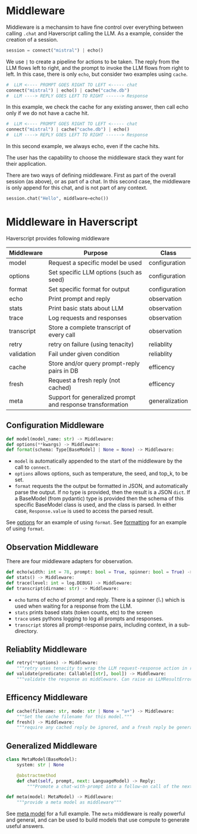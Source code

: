 

# Middleware

Middleware is a mechansim to have fine control over everything between
calling `.chat` and Haverscript calling the LLM.
As a example, consider the creation of a session.

```python
session = connect("mistral") | echo()
```

We use `|` to create a pipeline for actions to be taken.
The reply from the LLM flows left to right, and the prompt
to invoke the LLM flows from right to left. In this case,
there is only `echo`, but consider two examples using `cache`.

```python
#  LLM <---- PROMPT GOES RIGHT TO LEFT <----- chat
connect("mistral") | echo() | cache("cache.db") 
#  LLM ----> REPLY GOES LEFT TO RIGHT ------> Response
```
In this example, we check the cache for any existing answer, then call echo
only if we do not have a cache hit.

```python
#  LLM <---- PROMPT GOES RIGHT TO LEFT <----- chat
connect("mistral") | cache("cache.db") | echo() 
#  LLM ----> REPLY GOES LEFT TO RIGHT ------> Response
```

In this second example, we always echo, even if the
cache hits. 

The user has the capability to choose the middleware stack they want
for their application. 

There are two ways of defining middleware. First as part of the overall session
(as above), or as part of a chat. In this second case, the middleware is only append
for this chat, and is not part of any context. 

```python
session.chat("Hello", middlware=echo())
```

# Middleware in Haverscript

Haverscript provides following middleware

| Middleware | Purpose | Class |
|------------|---------|-------|
| model      | Request a specific model be used            | configuration | 
| options    | Set specific LLM options (such as seed)     | configuration |
| format     | Set specific format for output              | configuration |
| echo       | Print prompt and reply                      | observation |
| stats      | Print basic stats about LLM                 | observation |
| trace      | Log requests and responses                  | observation |
| transcript | Store a complete transcript of every call   | observation |
| retry      | retry on failure (using tenacity)           | reliablity |
| validation | Fail under given condition                  | reliablity |
| cache      | Store and/or query prompt-reply pairs in DB | efficency | 
| fresh      | Request a fresh reply (not cached)          | efficency |
| meta       | Support for generalized prompt and response transformation | generalization |

## Configuration Middleware

```python
def model(model_name: str) -> Middleware: 
def options(**kwargs) -> Middleware:
def format(schema: Type[BaseModel] | None = None) -> Middleware:
```
    
* `model` is automatically appended to the start of the middleware by the call to
`connect`. 
* `options` allows options, such as temperature, the seed, and top_k,
to be set. 
* `format` requests the the output be formatted in JSON, and
automatically parse the output. If no type is provided, then the result is a
JSON `dict`.  If a BaseModel (from pydantic) type is provided then the schema
of this specific BaseModel class is used, and the class is parsed. In either
case, `Response.value` is used to access the parsed result.

See [options](examples/options/README.md) for an example of using `format`.
See [formatting](examples/format/README.md) for an example of using `format`.

## Observation Middleware

There are four middleware adapters for observation.

```python
def echo(width: int = 78, prompt: bool = True, spinner: bool = True) -> Middleware:
def stats() -> Middleware:
def trace(level: int = log.DEBUG) -> Middleware:
def transcript(dirname: str) -> Middleware:
```

* `echo` turns of echo of prompt and reply. There is a spinner (⠧) which is
used when waiting for a response from the LLM.
* `stats` prints based stats (token counts, etc) to the screen
* `trace` uses pythons logging to log all prompts and responses.
* `transcript` stores all prompt-response pairs, including context, in a sub-directory.

## Reliablity Middleware

```python
def retry(**options) -> Middleware:
    """retry uses tenacity to wrap the LLM request-response action in retry options."""
def validate(predicate: Callable[[str], bool]) -> Middleware:
    """validate the response as middleware. Can raise as LLMResultError"""
```

## Efficency Middleware

```python
def cache(filename: str, mode: str | None = "a+") -> Middleware:
    """Set the cache filename for this model."""
def fresh() -> Middleware:
    """require any cached reply be ignored, and a fresh reply be generated."""
```
## Generalized Middleware


```python
class MetaModel(BaseModel):
    system: str | None

    @abstractmethod
    def chat(self, prompt, next: LanguageModel) -> Reply:
        """Promote a chat-with-prompt into a follow-on call of the next model."""

def meta(model: MetaModel) -> Middleware:
    """provide a meta model as middleware"""
```

See [meta model](examples/meta_model/README.md) for a full example. The `meta` 
middleware is really powerful and general, and can be used to build
models that use compute to generate useful answers.
